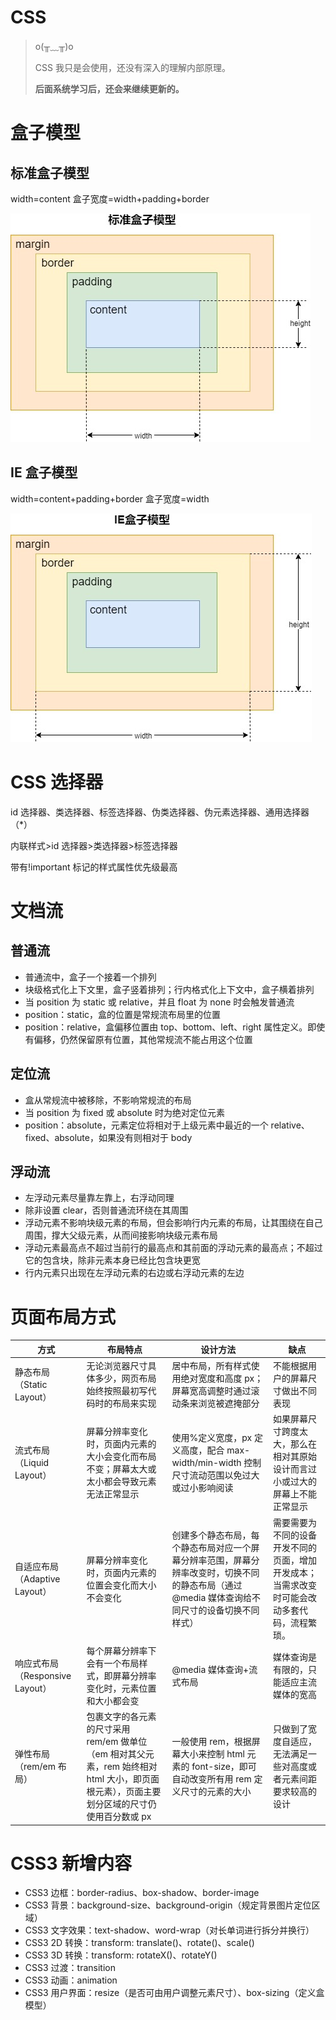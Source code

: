 <h1 class="article-title no-number">CSS</h1>

> o(╥﹏╥)o
>
> CSS 我只是会使用，还没有深入的理解内部原理。
>
> **后面系统学习后，还会来继续更新的。**

# 盒子模型

## 标准盒子模型

width=content 盒子宽度=width+padding+border

![img](assets/标准盒子模型.jpg)

## IE 盒子模型

width=content+padding+border 盒子宽度=width

![img](assets/IE盒子模型.jpg)

# CSS 选择器

id 选择器、类选择器、标签选择器、伪类选择器、伪元素选择器、通用选择器（\*）

内联样式>id 选择器>类选择器>标签选择器

带有!important 标记的样式属性优先级最高

# 文档流

## 普通流

- 普通流中，盒子一个接着一个排列
- 块级格式化上下文里，盒子竖着排列；行内格式化上下文中，盒子横着排列
- 当 position 为 static 或 relative，并且 float 为 none 时会触发普通流
- position：static，盒的位置是常规流布局里的位置
- position：relative，盒偏移位置由 top、bottom、left、right 属性定义。即使有偏移，仍然保留原有位置，其他常规流不能占用这个位置

## 定位流

- 盒从常规流中被移除，不影响常规流的布局
- 当 position 为 fixed 或 absolute 时为绝对定位元素
- position：absolute，元素定位将相对于上级元素中最近的一个 relative、fixed、absolute，如果没有则相对于 body

## 浮动流

- 左浮动元素尽量靠左靠上，右浮动同理
- 除非设置 clear，否则普通流环绕在其周围
- 浮动元素不影响块级元素的布局，但会影响行内元素的布局，让其围绕在自己周围，撑大父级元素，从而间接影响块级元素布局
- 浮动元素最高点不超过当前行的最高点和其前面的浮动元素的最高点；不超过它的包含块，除非元素本身已经比包含块更宽
- 行内元素只出现在左浮动元素的右边或右浮动元素的左边

# 页面布局方式

| 方式                            | 布局特点                                                                                                                                   | 设计方法                                                                                                                                      | 缺点                                                                                         |
| ------------------------------- | ------------------------------------------------------------------------------------------------------------------------------------------ | --------------------------------------------------------------------------------------------------------------------------------------------- | -------------------------------------------------------------------------------------------- |
| 静态布局（Static Layout）       | 无论浏览器尺寸具体多少，网页布局始终按照最初写代码时的布局来实现                                                                           | 居中布局，所有样式使用绝对宽度和高度 px；屏幕宽高调整时通过滚动条来浏览被遮掩部分                                                             | 不能根据用户的屏幕尺寸做出不同表现                                                           |
| 流式布局（Liquid Layout）       | 屏幕分辨率变化时，页面内元素的大小会变化而布局不变；屏幕太大或太小都会导致元素无法正常显示                                                 | 使用%定义宽度，px 定义高度，配合 max-width/min-width 控制尺寸流动范围以免过大或过小影响阅读                                                   | 如果屏幕尺寸跨度太大，那么在相对其原始设计而言过小或过大的屏幕上不能正常显示                 |
| 自适应布局（Adaptive Layout）   | 屏幕分辨率变化时，页面内元素的位置会变化而大小不会变化                                                                                     | 创建多个静态布局，每个静态布局对应一个屏幕分辨率范围，屏幕分辨率改变时，切换不同的静态布局（通过@media 媒体查询给不同尺寸的设备切换不同样式） | 需要需要为不同的设备开发不同的页面，增加开发成本；当需求改变时可能会改动多套代码，流程繁琐。 |
| 响应式布局（Responsive Layout） | 每个屏幕分辨率下会有一个布局样式，即屏幕分辨率变化时，元素位置和大小都会变                                                                 | @media 媒体查询+流式布局                                                                                                                      | 媒体查询是有限的，只能适应主流媒体的宽高                                                     |
| 弹性布局（rem/em 布局）         | 包裹文字的各元素的尺寸采用 rem/em 做单位（em 相对其父元素，rem 始终相对 html 大小，即页面根元素），页面主要划分区域的尺寸仍使用百分数或 px | 一般使用 rem，根据屏幕大小来控制 html 元素的 font-size，即可自动改变所有用 rem 定义尺寸的元素的大小                                           | 只做到了宽度自适应，无法满足一些对高度或者元素间距要求较高的设计                             |

# CSS3 新增内容

- CSS3 边框：border-radius、box-shadow、border-image
- CSS3 背景：background-size、background-origin（规定背景图片定位区域）
- CSS3 文字效果：text-shadow、word-wrap（对长单词进行拆分并换行）
- CSS3 2D 转换：transform: translate()、rotate()、scale()
- CSS3 3D 转换：transform: rotateX()、rotateY()
- CSS3 过渡：transition
- CSS3 动画：animation
- CSS3 用户界面：resize（是否可由用户调整元素尺寸）、box-sizing（定义盒模型）
